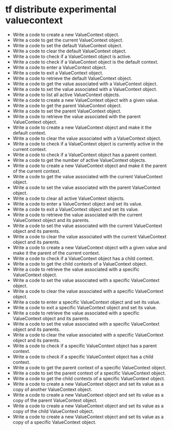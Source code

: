 # tf distribute experimental valuecontext

- Write a code to create a new ValueContext object.
- Write a code to get the current ValueContext object.
- Write a code to set the default ValueContext object.
- Write a code to clear the default ValueContext object.
- Write a code to check if a ValueContext object is active.
- Write a code to check if a ValueContext object is the default context.
- Write a code to enter a ValueContext object.
- Write a code to exit a ValueContext object.
- Write a code to retrieve the default ValueContext object.
- Write a code to get the value associated with a ValueContext object.
- Write a code to set the value associated with a ValueContext object.
- Write a code to list all active ValueContext objects.
- Write a code to create a new ValueContext object with a given value.
- Write a code to get the parent ValueContext object.
- Write a code to set the parent ValueContext object.
- Write a code to retrieve the value associated with the parent ValueContext object.
- Write a code to create a new ValueContext object and make it the default context.
- Write a code to clear the value associated with a ValueContext object.
- Write a code to check if a ValueContext object is currently active in the current context.
- Write a code to check if a ValueContext object has a parent context.
- Write a code to get the number of active ValueContext objects.
- Write a code to create a new ValueContext object and make it the parent of the current context.
- Write a code to get the value associated with the current ValueContext object.
- Write a code to set the value associated with the parent ValueContext object.
- Write a code to clear all active ValueContext objects.
- Write a code to enter a ValueContext object and set its value.
- Write a code to exit a ValueContext object and set its value.
- Write a code to retrieve the value associated with the current ValueContext object and its parents.
- Write a code to set the value associated with the current ValueContext object and its parents.
- Write a code to clear the value associated with the current ValueContext object and its parents.
- Write a code to create a new ValueContext object with a given value and make it the parent of the current context.
- Write a code to check if a ValueContext object has a child context.
- Write a code to get the child contexts of a ValueContext object.
- Write a code to retrieve the value associated with a specific ValueContext object.
- Write a code to set the value associated with a specific ValueContext object.
- Write a code to clear the value associated with a specific ValueContext object.
- Write a code to enter a specific ValueContext object and set its value.
- Write a code to exit a specific ValueContext object and set its value.
- Write a code to retrieve the value associated with a specific ValueContext object and its parents.
- Write a code to set the value associated with a specific ValueContext object and its parents.
- Write a code to clear the value associated with a specific ValueContext object and its parents.
- Write a code to check if a specific ValueContext object has a parent context.
- Write a code to check if a specific ValueContext object has a child context.
- Write a code to get the parent context of a specific ValueContext object.
- Write a code to set the parent context of a specific ValueContext object.
- Write a code to get the child contexts of a specific ValueContext object.
- Write a code to create a new ValueContext object and set its value as a copy of another ValueContext object.
- Write a code to create a new ValueContext object and set its value as a copy of the parent ValueContext object.
- Write a code to create a new ValueContext object and set its value as a copy of the child ValueContext object.
- Write a code to create a new ValueContext object and set its value as a copy of a specific ValueContext object.